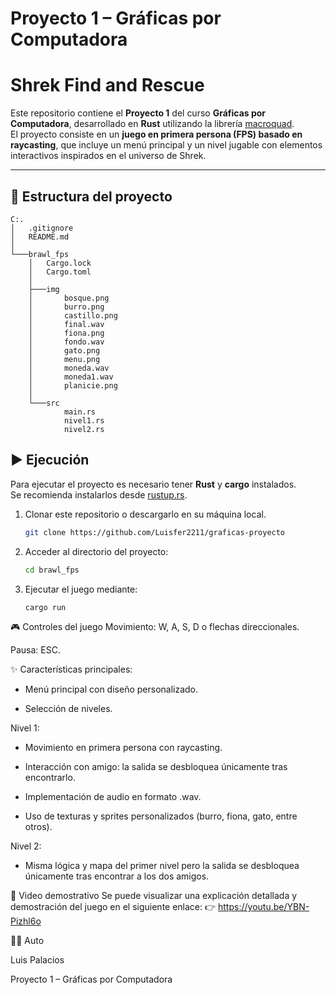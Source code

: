 # Proyecto 1 – Gráficas por Computadora
# Shrek Find and Rescue

Este repositorio contiene el **Proyecto 1** del curso **Gráficas por Computadora**, desarrollado en **Rust** utilizando la librería [macroquad](https://github.com/not-fl3/macroquad).  
El proyecto consiste en un **juego en primera persona (FPS) basado en raycasting**, que incluye un menú principal y un nivel jugable con elementos interactivos inspirados en el universo de Shrek.

---

## 📂 Estructura del proyecto
```
C:.
│   .gitignore
│   README.md
│
└───brawl_fps
    │   Cargo.lock
    │   Cargo.toml
    │
    ├───img
    │       bosque.png
    │       burro.png
    │       castillo.png
    │       final.wav
    │       fiona.png
    │       fondo.wav
    │       gato.png
    │       menu.png
    │       moneda.wav
    │       moneda1.wav
    │       planicie.png
    │
    └───src
            main.rs
            nivel1.rs
            nivel2.rs
```


## ▶️ Ejecución

Para ejecutar el proyecto es necesario tener **Rust** y **cargo** instalados.  
Se recomienda instalarlos desde [rustup.rs](https://rustup.rs).

1. Clonar este repositorio o descargarlo en su máquina local.
   ```bash
   git clone https://github.com/Luisfer2211/graficas-proyecto
3. Acceder al directorio del proyecto:
   ```bash
   cd brawl_fps
4. Ejecutar el juego mediante:
    ```bash
   cargo run

🎮 Controles del juego
Movimiento: W, A, S, D o flechas direccionales.

Pausa: ESC.

✨ Características principales:

- Menú principal con diseño personalizado.

- Selección de niveles.


Nivel 1:

- Movimiento en primera persona con raycasting.

- Interacción con amigo: la salida se desbloquea únicamente tras encontrarlo.

- Implementación de audio en formato .wav.

- Uso de texturas y sprites personalizados (burro, fiona, gato, entre otros).

Nivel 2: 

- Misma lógica y mapa del primer nivel pero la salida se desbloquea únicamente tras encontrar a los dos amigos.

🎥 Video demostrativo
Se puede visualizar una explicación detallada y demostración del juego en el siguiente enlace:
👉 https://youtu.be/YBN-Pizhl6o

👨‍💻 Auto

Luis Palacios

Proyecto 1 – Gráficas por Computadora